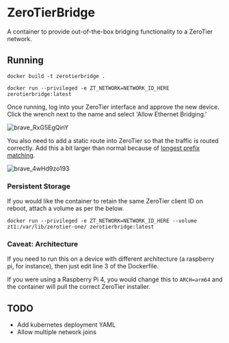 # ZeroTierBridge

A container to provide out-of-the-box bridging functionality to a ZeroTier network.

## Running

`docker build -t zerotierbridge .`

`docker run --privileged -e ZT_NETWORK=NETWORK_ID_HERE zerotierbridge:latest`

Once running, log into your ZeroTier interface and approve the new device. Click the wrench next to the name and select 'Allow Ethernet Bridging.'

![brave_RxG5EgQinY](https://user-images.githubusercontent.com/1135584/129230874-76f80345-5389-46f7-b892-0692f41be20b.png)

You also need to add a static route into ZeroTier so that the traffic is routed correctly. Add this a bit larger than normal because of [longest prefix matching](https://en.wikipedia.org/wiki/Longest_prefix_match).

![brave_4wHd9zo193](https://user-images.githubusercontent.com/1135584/129230132-11bcfb72-7d9b-4b40-a4e5-72130c583077.png)

### Persistent Storage

If you would like the container to retain the same ZeroTier client ID on reboot, attach a volume as per the below.

`docker run --privileged -e ZT_NETWORK=NETWORK_ID_HERE --volume zt1:/var/lib/zerotier-one/ zerotierbridge:latest`

### Caveat: Architecture

If you need to run this on a device with different architecture (a raspberry pi, for instance), then just edit line 3 of the Dockerfile.

If you were using a Raspberry Pi 4, you would change this to `ARCH=arm64` and the container will pull the correct ZeroTier installer.

## TODO

- Add kubernetes deployment YAML
- Allow multiple network joins
